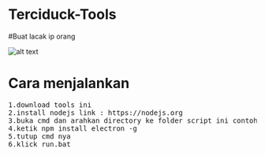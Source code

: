 # Terciduck-Tools
#Buat lacak ip orang

![alt text](https://github.com/FajarTheGGman/Terciduck-Tools/blob/master/.img/back.jpg)

# Cara menjalankan
<pre>
1.download tools ini
2.install nodejs link : https://nodejs.org
3.buka cmd dan arahkan directory ke folder script ini contoh : cd C:/User/Desktop/Tercyduck-Tools
4.ketik npm install electron -g
5.tutup cmd nya
6.klick run.bat
</pre>
